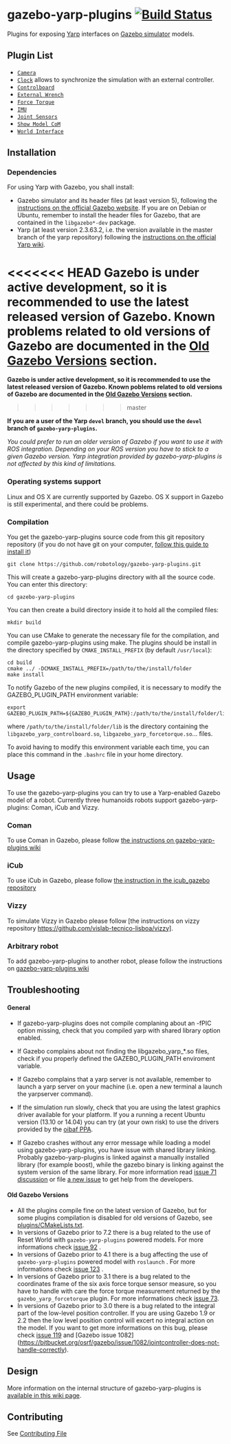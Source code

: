 gazebo-yarp-plugins [![Build Status](https://travis-ci.org/robotology/gazebo-yarp-plugins.svg?branch=master)](https://travis-ci.org/robotology/gazebo-yarp-plugins)
===================

Plugins for exposing [Yarp](http://yarp.it/) interfaces on [Gazebo simulator](http://gazebosim.org/) models.

Plugin List
------------

- [`Camera`](https://github.com/robotology/gazebo-yarp-plugins/tree/master/plugins/camera)
- [`Clock`](https://github.com/robotology/gazebo-yarp-plugins/tree/master/plugins/clock) allows to synchronize the simulation with an external controller.
- [`Controlboard`](https://github.com/robotology/gazebo-yarp-plugins/tree/master/plugins/controlboard)
- [`External Wrench`](https://github.com/robotology/gazebo-yarp-plugins/tree/master/plugins/externalwrench)
- [`Force Torque`](https://github.com/robotology/gazebo-yarp-plugins/tree/master/plugins/forcetorque)
- [`IMU`](https://github.com/robotology/gazebo-yarp-plugins/tree/master/plugins/imu)
- [`Joint Sensors`](https://github.com/robotology/gazebo-yarp-plugins/tree/master/plugins/jointsensors)
- [`Show Model CoM`](https://github.com/robotology/gazebo-yarp-plugins/tree/master/plugins/showmodelcom)
- [`World Interface`](https://github.com/robotology/gazebo-yarp-plugins/tree/master/plugins/worldinterface)

Installation
------------
### Dependencies
For using Yarp with Gazebo, you shall install:
 * Gazebo simulator and its header files (at least version 5), following the [instructions on the official Gazebo website](http://gazebosim.org/tutorials?cat=install). If you are on Debian or Ubuntu, remember to install the header files for Gazebo, that are contained in the `libgazebo*-dev` package.
 * Yarp (at least version 2.3.63.2, i.e. the version available in the master branch of the yarp repository) following the [instructions on the official Yarp wiki](http://wiki.icub.org/wiki/Linux:Installation_from_sources#Getting_the_YARP_and_iCub_sources).

<<<<<<< HEAD
**Gazebo is under active development, so it is recommended to use the latest released version of Gazebo. Known problems related to old versions of Gazebo are documented in the [Old Gazebo Versions](#old-gazebo-versions) section.**
=======
**Gazebo is under active development, so it is recommended to use the latest released version of Gazebo. Known poblems related to old versions of Gazebo are documented in the [Old Gazebo Versions](#old-gazebo-versions) section.**
>>>>>>> master

**If you are a user of the Yarp `devel` branch, you should use the `devel` branch of `gazebo-yarp-plugins`.**

*You could prefer to run an older version of Gazebo if you want to use it with ROS integration. Depending on your ROS version you have to stick to a given Gazebo version.*
*Yarp integration provided by gazebo-yarp-plugins is not affected by this kind of limitations.*


### Operating systems support
Linux and OS X are currently supported by Gazebo.
OS X support in Gazebo is still experimental, and there could be problems.

### Compilation
You get the gazebo-yarp-plugins source code from this git repository repository (if you do not have git on your computer, [follow this guide to install it](http://git-scm.com/downloads))
```
git clone https://github.com/robotology/gazebo-yarp-plugins.git
```
This will create a gazebo-yarp-plugins directory with all the source code.
You can enter this directory:
```
cd gazebo-yarp-plugins
```
You can then create a build directory inside it to hold all the compiled files:
```
mkdir build
```
You can use CMake to generate the necessary file for the compilation, and compile gazebo-yarp-plugins using make. The plugins should be install in the directory specified by `CMAKE_INSTALL_PREFIX` (by default `/usr/local`):
```
cd build
cmake ../ -DCMAKE_INSTALL_PREFIX=/path/to/the/install/folder
make install
```

To notify Gazebo of the new plugins compiled, it is necessary to modify the GAZEBO_PLUGIN_PATH environment variable:
```
export GAZEBO_PLUGIN_PATH=${GAZEBO_PLUGIN_PATH}:/path/to/the/install/folder/lib
```
where `/path/to/the/install/folder/lib` is the directory containing the `libgazebo_yarp_controlboard.so`, `libgazebo_yarp_forcetorque.so`... files.

To avoid having to modify this environment variable each time, you can place this command in the `.bashrc` file in your home directory.

Usage
-----
To use the gazebo-yarp-plugins you can try to use a Yarp-enabled Gazebo model of a robot. Currently three humanoids robots support gazebo-yarp-plugins: Coman, iCub and Vizzy.

### Coman
To use Coman in Gazebo, please follow [the instructions on gazebo-yarp-plugins wiki](https://github.com/robotology/gazebo-yarp-plugins/wiki/Using-Coman-model-with-gazebo-yarp-plugins)

### iCub
To use iCub in Gazebo, please follow [the instruction in the icub_gazebo repository](https://github.com/robotology-playground/icub_gazebo)

### Vizzy
To simulate Vizzy in Gazebo please follow [the instructions on vizzy repository https://github.com/vislab-tecnico-lisboa/vizzy].

### Arbitrary robot
To add gazebo-yarp-plugins to another robot, please follow the instructions on [gazebo-yarp-plugins wiki](https://github.com/robotology/gazebo-yarp-plugins/wiki/Embed-gazebo-yarp-plugins-in-an-SDF-model)

Troubleshooting
---------------

#### General
- If gazebo-yarp-plugins does not compile complaning about an -fPIC option missing, check that you compiled yarp with shared library option enabled.

- If Gazebo complains about not finding the libgazebo_yarp_*.so files, check if you properly defined the GAZEBO_PLUGIN_PATH enviroment variable.

- If Gazebo complains that a yarp server is not available, remember to launch a yarp server on your machine (i.e. open a new terminal a launch the yarpserver command).

- If the simulation run slowly, check that you are using the latest graphics driver available for your platform. If you a running a recent Ubuntu version (13.10 or 14.04) you can try (at your own risk) to use the drivers provided by the [oibaf PPA](https://launchpad.net/~oibaf/+archive/graphics-drivers).

- If Gazebo crashes without any error message while loading a model using gazebo-yarp-plugins, you have issue with shared library linking. Probably gazebo-yarp-plugins is linked against a manually installed library (for example boost), while the gazebo binary is linking against the system version of the same library. For more information read [issue  71 discussion](https://github.com/robotology/gazebo-yarp-plugins/issues/71) or file [a new issue](https://github.com/robotology/gazebo-yarp-plugins/issues/new) to get help from the developers.

#### Old Gazebo Versions
- All the plugins compile fine on the latest version of Gazebo, but for some plugins compilation is disabled for old versions of Gazebo, see [plugins/CMakeLists.txt](plugins/CMakeLists.txt).
- In versions of Gazebo prior to 7.2 there is a bug related to the use of Reset World with `gazebo-yarp-plugins` powered models. For more informations check [issue 92](https://github.com/robotology/gazebo-yarp-plugins/issues/92) .
- In versions of Gazebo prior to 4.1 there is a bug affecting the use of `gazebo-yarp-plugins` powered model with `roslaunch` . For more informations check [issue 123](https://github.com/robotology/gazebo-yarp-plugins/issues/123) .
- In versions of Gazebo prior to 3.1 there is a bug related to the coordinates frame of the six axis force torque sensor measure, so you
  have to handle with care the force torque measurement returned by the `gazebo_yarp_forcetorque` plugin. For more informations check [issue 73]( https://github.com/robotology/gazebo-yarp-plugins/issues/73).
- In versions of Gazebo prior to 3.0 there is a bug related to the integral part of the low-level position controller. If you are using
  Gazebo 1.9 or 2.2 then the low level position control will excert no integral action on the model. If you want to get more informations on
  this bug, please check [issue 119](https://github.com/robotology/gazebo-yarp-plugins/issues/119) and [Gazebo issue 1082] (https://bitbucket.org/osrf/gazebo/issue/1082/jointcontroller-does-not-handle-correctly).

Design
------
More information on the internal structure of gazebo-yarp-plugins is [available in this wiki page](https://github.com/robotology/gazebo-yarp-plugins/wiki/Design).


Contributing
------------
See [Contributing File](CONTRIBUTING.md)
